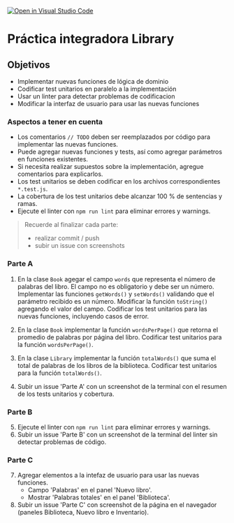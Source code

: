 [![Open in Visual Studio Code](https://classroom.github.com/assets/open-in-vscode-718a45dd9cf7e7f842a935f5ebbe5719a5e09af4491e668f4dbf3b35d5cca122.svg)](https://classroom.github.com/online_ide?assignment_repo_id=15254926&assignment_repo_type=AssignmentRepo)
# Práctica integradora Library

## Objetivos
* Implementar nuevas funciones de lógica de dominio
* Codificar test unitarios en paralelo a la implementación
* Usar un linter para detectar problemas de codificacion
* Modificar la interfaz de usuario para usar las nuevas funciones

### Aspectos a tener en cuenta 

* Los comentarios `// TODO` deben ser reemplazados por código para implementar las nuevas funciones.
* Puede agregar nuevas funciones y tests, así como agregar parámetros en funciones existentes.
* Si necesita realizar supuestos sobre la implementación, agregue comentarios para explicarlos.
* Los test unitarios se deben codificar en los archivos correspondientes `*.test.js`.
* La cobertura de los test unitarios debe alcanzar 100 % de sentencias y ramas.
* Ejecute el linter con `npm run lint` para eliminar errores y warnings.

> Recuerde al finalizar cada parte: 
> * realizar commit / push
> * subir un issue con screenshots

### Parte A

1. En la clase `Book` agegar el campo `words` que representa el número de palabras del libro. El campo no es obligatorio y debe ser un número. Implementar las funciones `getWords()` y `setWords()` validando que el parámetro recibido es un número. Modificar la función `toString()` agregando el valor del campo.
Codificar los test unitarios para las nuevas funciones, incluyendo casos de error.

2. En la clase `Book` implementar la función `wordsPerPage()` que retorna el promedio de palabras por página del libro. 
Codificar test unitarios para la función `wordsPerPage()`.

3. En la clase `Library` implementar la función `totalWords()` que suma el total de palabras de los libros de la biblioteca.
Codificar test unitarios para la función `totalWords()`.

4. Subir un issue 'Parte A' con un screenshot de la terminal con el resumen de los tests unitarios y cobertura.

### Parte B

5. Ejecute el linter con `npm run lint` para eliminar errores y warnings. 
6. Subir un issue 'Parte B' con un screenshot de la terminal del linter sin detectar problemas de código.

### Parte C

7. Agregar elementos a la intefaz de usuario para usar las nuevas funciones.
    * Campo 'Palabras' en el panel 'Nuevo libro'.
    * Mostrar 'Palabras totales' en el panel 'Biblioteca'.
8. Subir un issue 'Parte C' con screenshot de la página en el navegador (paneles Biblioteca, Nuevo libro e Inventario).